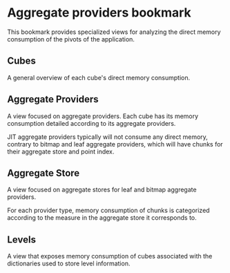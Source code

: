 # Aggregate providers bookmark

This bookmark provides specialized views for analyzing the direct memory
consumption of the pivots of the application.

## Cubes

A general overview of each cube's direct memory consumption.

## Aggregate Providers

A view focused on aggregate providers. Each cube has its memory consumption
detailed according to its aggregate providers.

JIT aggregate providers typically will not consume any direct memory, contrary
to bitmap and leaf aggregate providers, which will have chunks for their
aggregate store and point index.

## Aggregate Store

A view focused on aggregate stores for leaf and bitmap aggregate providers.

For each provider type, memory consumption of chunks is categorized according to
the measure in the aggregate store it corresponds to.

## Levels

A view that exposes memory consumption of cubes associated with the dictionaries
used to store level information.
